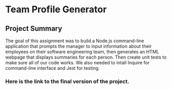 # Team Profile Generator

## Project Summary

The goal of this assignment was to build a Node.js command-line application that prompts the manager to input information about their employees on their software engineering team, then generates an HTML webpage that displays summaries for each person. Then create unit tests to make sure all of our code works. We also  needed to intall Inquire for command-line interface and Jest for testing.

### Here is the link to the final version of the project.